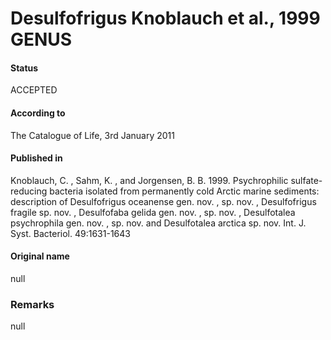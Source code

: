 # Desulfofrigus Knoblauch et al., 1999 GENUS

#### Status
ACCEPTED

#### According to
The Catalogue of Life, 3rd January 2011

#### Published in
Knoblauch, C. , Sahm, K. , and Jorgensen, B. B. 1999. Psychrophilic sulfate-reducing bacteria isolated from permanently cold Arctic marine sediments: description of Desulfofrigus oceanense gen. nov. , sp. nov. , Desulfofrigus fragile sp. nov. , Desulfofaba gelida gen. nov. , sp. nov. , Desulfotalea psychrophila gen. nov. , sp. nov. and Desulfotalea arctica sp. nov. Int. J. Syst. Bacteriol. 49:1631-1643

#### Original name
null

### Remarks
null